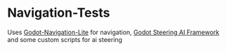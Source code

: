 # Navigation-Tests
 
Uses [Godot-Navigation-Lite](https://github.com/MilosLukic/Godot-Navigation-Lite) for navigation, [Godot Steering AI Framework](https://github.com/GDQuest/godot-steering-ai-framework) and some custom scripts for ai steering
